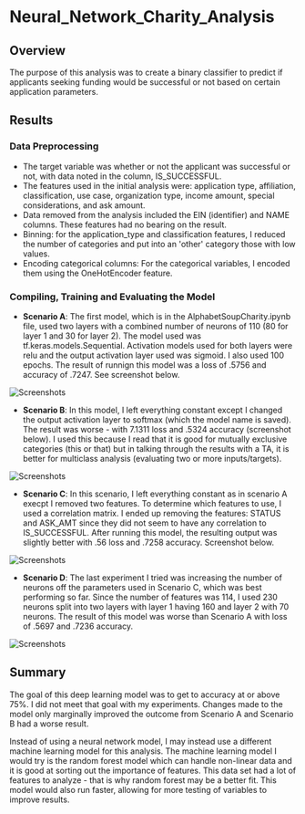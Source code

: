 # Neural_Network_Charity_Analysis

## Overview
The purpose of this analysis was to create a binary classifier to predict if applicants seeking funding would be successful or not based on certain application parameters. 

## Results

### Data Preprocessing
 - The target variable was whether or not the applicant was successful or not, with data noted in the column, IS_SUCCESSFUL.
 - The features used in the initial analysis were: application type, affiliation, classification, use case, organization type, income amount, special considerations, and ask amount. 
 - Data removed from the analysis included the EIN (identifier) and NAME columns. These features had no bearing on the result.
 - Binning: for the application_type and classification features, I reduced the number of categories and put into an 'other' category those with low values.
 - Encoding categorical columns: For the categorical variables, I encoded them using the OneHotEncoder feature. 

### Compiling, Training and Evaluating the Model
- **Scenario A**: The first model, which is in the AlphabetSoupCharity.ipynb file, used two layers with a combined number of neurons of 110 (80 for layer 1 and 30 for layer 2). The model used was tf.keras.models.Sequential. Activation models used for both layers were relu and the output activation layer used was sigmoid. I also used 100 epochs. The result of runnign this model was a loss of .5756 and accuracy of .7247. See screenshot below.

![Screenshots](https://user-images.githubusercontent.com/72076683/111047249-950f0780-8412-11eb-82e3-d8e686a8f264.png)

- **Scenario B**: In this model, I left everything constant except I changed the output activation layer to softmax (which the model name is saved). The result was worse - with 7.1311 loss and .5324 accuracy (screenshot below). I used this because I read that it is good for mutually exclusive categories (this or that) but in talking through the results with a TA, it is better for multiclass analysis (evaluating two or more inputs/targets). 

![Screenshots](https://user-images.githubusercontent.com/72076683/111050784-46626d00-8414-11eb-80dc-5f7de480883b.png)

- **Scenario C**: In this scenario, I left everything constant as in scenario A execpt I removed two features. To determine which features to use, I used a correlation matrix. I ended up removing the features: STATUS and ASK_AMT since they did not seem to have any correlation to IS_SUCCESSFUL. After running this model, the resulting output was slightly better with .56 loss and .7258 accuracy. Screenshot below.

![Screenshots](https://user-images.githubusercontent.com/72076683/111050994-8d9d2d80-8415-11eb-9c17-70b5f5b653d3.png)

- **Scenario D**: The last experiment I tried was increasing the number of neurons off the parameters used in Scenario C, which was best performing so far. Since the number of features was 114, I used 230 neurons split into two layers with layer 1 having 160 and layer 2 with 70 neurons. The result of this model was worse than Scenario A with loss of .5697 and .7236 accuracy.  

![Screenshots](https://user-images.githubusercontent.com/72076683/111051014-b02f4680-8415-11eb-8c73-870834f5d1ba.png)

## Summary
The goal of this deep learning model was to get to accuracy at or above 75%. I did not meet that goal with my experiments. Changes made to the model only marginally improved the outcome from Scenario A and Scenario B had a worse result. 

Instead of using a neural network model, I may instead use a different machine learning model for this analysis. The machine learning model I would try is the random forest model which can handle non-linear data and it is good at sorting out the importance of features. This data set had a lot of features to analyze - that is why random forest may be a better fit. This model would also run faster, allowing for more testing of variables to improve results. 

